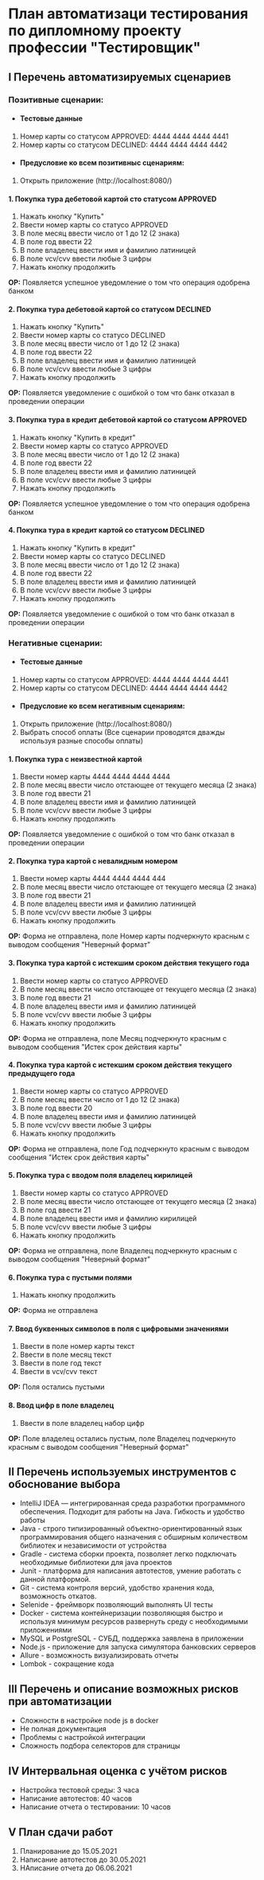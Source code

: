 # План автоматизаци тестирования по дипломному проекту профессии "Тестировщик"

##  I Перечень автоматизируемых сценариев

### Позитивные сценарии:

* #### Тестовые данные
1. Номер карты со статусом APPROVED: 4444 4444 4444 4441
2. Номер карты со статусом DECLINED: 4444 4444 4444 4442

* #### Предусловие ко всем позитивныс сценариям:
1. Открыть приложение (http://localhost:8080/)

#### 1. Покупка тура дебетовой картой сто статусом APPROVED
1. Нажать кнопку "Купить"
2. Ввести номер карты со статусо APPROVED
3. В поле месяц ввести число от 1 до 12 (2 знака)
4. В поле год ввести 22
5. В поле владелец ввести имя и фамилию латиницей
6. В поле vcv/cvv ввести любые 3 цифры
7. Нажать кнопку продолжить

**ОР:** Появляется успешное уведомление о том что операция одобрена банком

#### 2. Покупка тура дебетовой картой со статусом DECLINED
1. Нажать кнопку "Купить"
2. Ввести номер карты со статусо DECLINED
3. В поле месяц ввести число от 1 до 12 (2 знака)
4. В поле год ввести 22
5. В поле владелец ввести имя и фамилию латиницей
6. В поле vcv/cvv ввести любые 3 цифры
7. Нажать кнопку продолжить

**ОР:** Появляется уведомление с ошибкой о том что банк отказал в проведении операции

#### 3. Покупка тура в кредит дебетовой картой со статусом APPROVED
1. Нажать кнопку "Купить в кредит"
2. Ввести номер карты со статусо APPROVED
3. В поле месяц ввести число от 1 до 12 (2 знака)
4. В поле год ввести 22
5. В поле владелец ввести имя и фамилию латиницей
6. В поле vcv/cvv ввести любые 3 цифры
7. Нажать кнопку продолжить

**ОР:** Появляется успешное уведомление о том что операция одобрена банком

#### 4. Покупка тура в кредит картой со статусом DECLINED
1. Нажать кнопку "Купить в кредит"
2. Ввести номер карты со статусо DECLINED
3. В поле месяц ввести число от 1 до 12 (2 знака)
4. В поле год ввести 22
5. В поле владелец ввести имя и фамилию латиницей
6. В поле vcv/cvv ввести любые 3 цифры
7. Нажать кнопку продолжить

**ОР:** Появляется уведомление с ошибкой о том что банк отказал в проведении операции



### Негативные сценарии:

* #### Тестовые данные
1. Номер карты со статусом APPROVED: 4444 4444 4444 4441
2. Номер карты со статусом DECLINED: 4444 4444 4444 4442

* #### Предусловие ко всем негативным сценариям:
1. Открыть приложение (http://localhost:8080/)
2. Выбрать способ оплаты (Все сценарии проводятся дважды используя разные способы оплаты)


#### 1. Покупка тура с неизвестной картой
1. Ввести номер карты 4444 4444 4444 4444
2. В поле месяц ввести число отстающее от текущего месяца (2 знака)
3. В поле год ввести 21
4. В поле владелец ввести имя и фамилию латиницей
5. В поле vcv/cvv ввести любые 3 цифры
6. Нажать кнопку продолжить

**ОР:** Появляется уведомление с ошибкой о том что банк отказал в проведении операции

#### 2. Покупка тура картой с невалидным номером
1. Ввести номер карты 4444 4444 4444 444
2. В поле месяц ввести число отстающее от текущего месяца (2 знака)
3. В поле год ввести 21
4. В поле владелец ввести имя и фамилию латиницей
5. В поле vcv/cvv ввести любые 3 цифры
6. Нажать кнопку продолжить

**ОР:** Форма не отправлена, поле Номер карты подчеркнуто красным с выводом сообщения "Неверный формат"

#### 3. Покупка тура картой с истекшим сроком действия текущего года
1. Ввести номер карты со статусо APPROVED
2. В поле месяц ввести число отстающее от текущего месяца (2 знака)
3. В поле год ввести 21
4. В поле владелец ввести имя и фамилию латиницей
5. В поле vcv/cvv ввести любые 3 цифры
6. Нажать кнопку продолжить

**ОР:** Форма не отправлена, поле Месяц подчеркнуто красным с выводом сообщения "Истек срок действия карты"

#### 4. Покупка тура картой с истекшим сроком действия текущего предыдущего года
1. Ввести номер карты со статусо APPROVED
2. В поле месяц ввести число от 1 до 12 (2 знака)
3. В поле год ввести 20
4. В поле владелец ввести имя и фамилию латиницей
5. В поле vcv/cvv ввести любые 3 цифры
6. Нажать кнопку продолжить

**ОР:** Форма не отправлена, поле Год подчеркнуто красным с выводом сообщения "Истек срок действия карты"

#### 5. Покупка тура с вводом поля владелец кирилицей
1. Ввести номер карты со статусо APPROVED
2. В поле месяц ввести число отстающее от текущего месяца (2 знака)
3. В поле год ввести 21
4. В поле владелец ввести имя и фамилию кирилицей
5. В поле vcv/cvv ввести любые 3 цифры
6. Нажать кнопку продолжить

**ОР:** Форма не отправлена, поле Владелец подчеркнуто красным с выводом сообщения "Неверный формат"

#### 6. Покупка тура с пустыми полями
1. Нажать кнопку продолжить

**ОР:** Форма не отправлена

#### 7. Ввод буквенных символов в поля с цифровыми значениями
1. Ввести в поле номер карты текст
2. Ввести в поле месяц текст
3. Ввести в поле год текст
4. Ввести в vcv/cvv текст

**ОР:** Поля остались пустыми

#### 8. Ввод цифр в поле владелец
1. Ввести в поле владелец набор цифр

**ОР:** Поле владелец остались пустым, поле Владелец подчеркнуто красным с выводом сообщения "Неверный формат"


##  II Перечень используемых инструментов с обоснование выбора 

* IntelliJ IDEA — интегрированная среда разработки программного обеспечения. Подходит для работы на Java. Гибкость и удобство работы
* Java - строго типизированный объектно-ориентированный язык программирования общего назначения с обширным количеством библиотек и независимости от устройства
* Gradle - система сборки проекта, позволяет легко подключать необходимые библиотеки для java проектов
* Junit - платформа для написания автотестов, умение работать с данной платформой.
* Git - система контроля версий,  удобство хранения кода, возможность откатов.
* Selenide - фреймворк позволяющий выполнять UI тесты
* Docker - система контейнеризации позволяющяя быстро и используя минимум ресурсов развернуть среду с необходимыми приложениями
* MySQL и PostgreSQL - СУБД, поддержка заявлена в приложении
* Node.js - приложение для запуска симулятора банковских серверов
* Allure - возможность визуализировать отчеты
* Lombok - сокращение кода


##  III Перечень и описание возможных рисков при автоматизации

* Сложности в настройке node js в docker
* Не полная документация
* Проблемы с настройкой интеграции
* Сложность подбора селекторов для страницы


##  IV Интервальная оценка с учётом рисков

* Настройка тестовой среды: 3 часа
* Написание автотестов: 40 часов
* Написание отчета о тестировании: 10 часов


##  V План сдачи работ

1. Планирование до 15.05.2021
2. Написание автотестов до 30.05.2021
3. НАписание отчета до 06.06.2021












